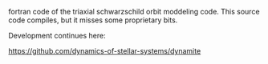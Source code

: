 fortran code of the triaxial schwarzschild orbit moddeling code. This source code compiles, but it misses some proprietary bits.

Development continues here:

https://github.com/dynamics-of-stellar-systems/dynamite